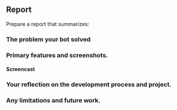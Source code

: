 ## Report

Prepare a report that summarizes:

### The problem your bot solved
### Primary features and screenshots.
#### Screencast


### Your reflection on the development process and project.
### Any limitations and future work.
